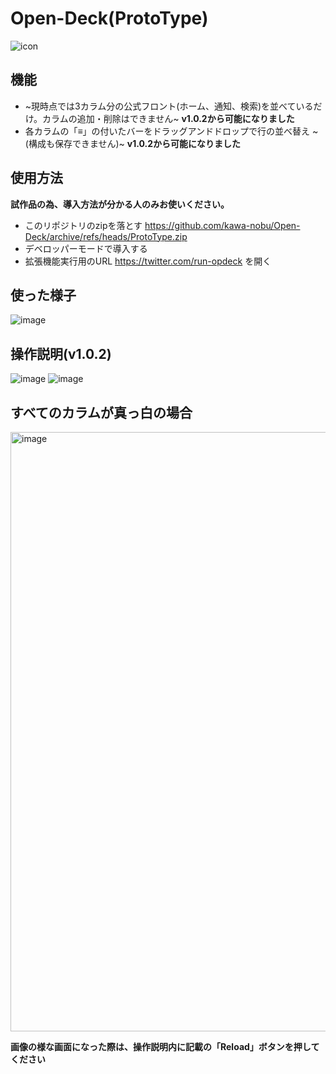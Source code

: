 # Open-Deck(ProtoType)
![icon](https://github.com/kawa-nobu/Open-Deck/assets/44832116/3d4d1e64-6a74-4587-a248-da8424190d41)
## 機能
* ~現時点では3カラム分の公式フロント(ホーム、通知、検索)を並べているだけ。カラムの追加・削除はできません~ **v1.0.2から可能になりました**
* 各カラムの「≡」の付いたバーをドラッグアンドドロップで行の並べ替え ~(構成も保存できません)~ **v1.0.2から可能になりました**
## 使用方法
**試作品の為、導入方法が分かる人のみお使いください。**
* このリポジトリのzipを落とす https://github.com/kawa-nobu/Open-Deck/archive/refs/heads/ProtoType.zip
* デベロッパーモードで導入する
* 拡張機能実行用のURL https://twitter.com/run-opdeck を開く
## 使った様子
![image](https://github.com/kawa-nobu/Open-Deck/assets/44832116/3928e2a3-4b7c-4e9b-a4b5-870640377bff)

## 操作説明(v1.0.2)
![image](https://github.com/kawa-nobu/Open-Deck/assets/44832116/ca356103-0a1b-4e44-a74d-08d017e1ce1f)
![image](https://github.com/kawa-nobu/Open-Deck/assets/44832116/31a5aeb6-606b-4701-91c2-a2ada8f4eef6)

## すべてのカラムが真っ白の場合
<img width="959" alt="image" src="https://github.com/kawa-nobu/Open-Deck/assets/44832116/fd42a7c6-9a97-47f6-acdb-d5a8134bf6ec">

**画像の様な画面になった際は、操作説明内に記載の「Reload」ボタンを押してください**
